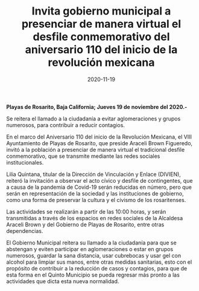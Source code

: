 ﻿---
layout: blog
title:  "Invita gobierno municipal a presenciar de manera virtual el desfile conmemorativo del aniversario 110 del inicio de la revolución mexicana"
date:   2020-11-19
categories: rosarito
permalink: /:categories/:title:output_ext
image: /img/cnr/invita-gobierno-municipal-a-presenciar-de-manera-virtual.jpg
alt: "Invita gobierno municipal a presenciar de manera virtual el desfile conmemorativo del aniversario 110 del inicio de la revolución mexicana"
autor: "CNR Noticias - Canal 73"
---


**Playas de Rosarito, Baja California;  Jueves 19 de noviembre del 2020.-**


Se reitera el llamado a la ciudadanía a evitar aglomeraciones y grupos numerosos, para contribuir a reducir contagios.


En el marco del Aniversario 110 del inicio de la Revolución Mexicana, el VIII Ayuntamiento de Playas de Rosarito, que preside Araceli Brown Figueredo, invitó a la población a presenciar de manera virtual el tradicional desfile conmemorativo, que se transmite mediante las redes sociales institucionales.


Lilia Quintana, titular de la Dirección de Vinculación y Enlace (DIVIEN), reiteró la invitación a observar el acto cívico y desfile de contingentes, que a causa de la pandemia de Covid-19 serán reducidas en número, pero que serán en representación de la sociedad y las instituciones de gobierno, como una forma de preservar la cultura y el civismo de los rosaritenses.


Las actividades se realizarán a partir de las 10:00 horas, y serán transmitidas a través de los espacios en redes sociales de la Alcaldesa Araceli Brown y del Gobierno de Playas de Rosarito, entre otras dependencias.


El Gobierno Municipal reitera su llamado a la ciudadanía para que se abstengan y eviten participar en aglomeraciones o estar en grupos numerosos, guardar la sana distancia, usar cubrebocas y usar gel con alcohol para limpiar sus manos, entre otras medidas sanitarias, esto con el propósito de contribuir a la reducción de casos y contagios, para que de esta forma en el Quinto Municipio se pueda regresar más pronto a las actividades que dicta esta nueva normalidad.